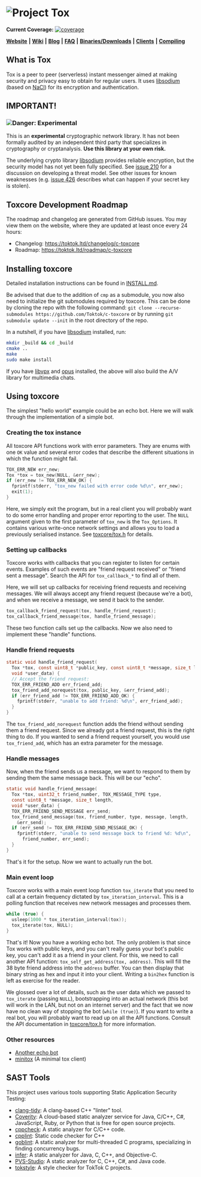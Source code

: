 # ![Project Tox](https://raw.github.com/TokTok/c-toxcore/master/other/tox.png "Project Tox")

**Current Coverage:**
[![coverage](https://codecov.io/gh/TokTok/c-toxcore/branch/master/graph/badge.svg?token=BRfCKo02De)](https://codecov.io/gh/TokTok/c-toxcore)

[**Website**](https://tox.chat) **|** [**Wiki**](https://wiki.tox.chat/) **|**
[**Blog**](https://blog.tox.chat/) **|**
[**FAQ**](https://wiki.tox.chat/doku.php?id=users:faq) **|**
[**Binaries/Downloads**](https://tox.chat/download.html) **|**
[**Clients**](https://wiki.tox.chat/doku.php?id=clients) **|**
[**Compiling**](/INSTALL.md)

## What is Tox

Tox is a peer to peer (serverless) instant messenger aimed at making security
and privacy easy to obtain for regular users. It uses
[libsodium](https://doc.libsodium.org/) (based on
[NaCl](https://nacl.cr.yp.to/)) for its encryption and authentication.

## IMPORTANT!

### ![Danger: Experimental](other/tox-warning.png)

This is an **experimental** cryptographic network library. It has not been
formally audited by an independent third party that specializes in cryptography
or cryptanalysis. **Use this library at your own risk.**

The underlying crypto library [libsodium](https://doc.libsodium.org/) provides
reliable encryption, but the security model has not yet been fully specified.
See [issue 210](https://github.com/TokTok/c-toxcore/issues/210) for a discussion
on developing a threat model. See other issues for known weaknesses (e.g.
[issue 426](https://github.com/TokTok/c-toxcore/issues/426) describes what can
happen if your secret key is stolen).

## Toxcore Development Roadmap

The roadmap and changelog are generated from GitHub issues. You may view them on
the website, where they are updated at least once every 24 hours:

- Changelog: https://toktok.ltd/changelog/c-toxcore
- Roadmap: https://toktok.ltd/roadmap/c-toxcore

## Installing toxcore

Detailed installation instructions can be found in [INSTALL.md](INSTALL.md).

Be advised that due to the addition of `cmp` as a submodule, you now also need
to initialize the git submodules required by toxcore. This can be done by
cloning the repo with the following command:
`git clone --recurse-submodules https://github.com/Toktok/c-toxcore` or by
running `git submodule update --init` in the root directory of the repo.

In a nutshell, if you have [libsodium](https://github.com/jedisct1/libsodium)
installed, run:

```sh
mkdir _build && cd _build
cmake ..
make
sudo make install
```

If you have [libvpx](https://github.com/webmproject/libvpx) and
[opus](https://github.com/xiph/opus) installed, the above will also build the
A/V library for multimedia chats.

## Using toxcore

The simplest "hello world" example could be an echo bot. Here we will walk
through the implementation of a simple bot.

### Creating the tox instance

All toxcore API functions work with error parameters. They are enums with one
`OK` value and several error codes that describe the different situations in
which the function might fail.

```c
TOX_ERR_NEW err_new;
Tox *tox = tox_new(NULL, &err_new);
if (err_new != TOX_ERR_NEW_OK) {
  fprintf(stderr, "tox_new failed with error code %d\n", err_new);
  exit(1);
}
```

Here, we simply exit the program, but in a real client you will probably want to
do some error handling and proper error reporting to the user. The `NULL`
argument given to the first parameter of `tox_new` is the `Tox_Options`. It
contains various write-once network settings and allows you to load a previously
serialised instance. See [toxcore/tox.h](tox.h) for details.

### Setting up callbacks

Toxcore works with callbacks that you can register to listen for certain events.
Examples of such events are "friend request received" or "friend sent a
message". Search the API for `tox_callback_*` to find all of them.

Here, we will set up callbacks for receiving friend requests and receiving
messages. We will always accept any friend request (because we're a bot), and
when we receive a message, we send it back to the sender.

```c
tox_callback_friend_request(tox, handle_friend_request);
tox_callback_friend_message(tox, handle_friend_message);
```

These two function calls set up the callbacks. Now we also need to implement
these "handle" functions.

### Handle friend requests

```c
static void handle_friend_request(
  Tox *tox, const uint8_t *public_key, const uint8_t *message, size_t length,
  void *user_data) {
  // Accept the friend request:
  TOX_ERR_FRIEND_ADD err_friend_add;
  tox_friend_add_norequest(tox, public_key, &err_friend_add);
  if (err_friend_add != TOX_ERR_FRIEND_ADD_OK) {
    fprintf(stderr, "unable to add friend: %d\n", err_friend_add);
  }
}
```

The `tox_friend_add_norequest` function adds the friend without sending them a
friend request. Since we already got a friend request, this is the right thing
to do. If you wanted to send a friend request yourself, you would use
`tox_friend_add`, which has an extra parameter for the message.

### Handle messages

Now, when the friend sends us a message, we want to respond to them by sending
them the same message back. This will be our "echo".

```c
static void handle_friend_message(
  Tox *tox, uint32_t friend_number, TOX_MESSAGE_TYPE type,
  const uint8_t *message, size_t length,
  void *user_data) {
  TOX_ERR_FRIEND_SEND_MESSAGE err_send;
  tox_friend_send_message(tox, friend_number, type, message, length,
    &err_send);
  if (err_send != TOX_ERR_FRIEND_SEND_MESSAGE_OK) {
    fprintf(stderr, "unable to send message back to friend %d: %d\n",
      friend_number, err_send);
  }
}
```

That's it for the setup. Now we want to actually run the bot.

### Main event loop

Toxcore works with a main event loop function `tox_iterate` that you need to
call at a certain frequency dictated by `tox_iteration_interval`. This is a
polling function that receives new network messages and processes them.

```c
while (true) {
  usleep(1000 * tox_iteration_interval(tox));
  tox_iterate(tox, NULL);
}
```

That's it! Now you have a working echo bot. The only problem is that since Tox
works with public keys, and you can't really guess your bot's public key, you
can't add it as a friend in your client. For this, we need to call another API
function: `tox_self_get_address(tox, address)`. This will fill the 38 byte
friend address into the `address` buffer. You can then display that binary
string as hex and input it into your client. Writing a `bin2hex` function is
left as exercise for the reader.

We glossed over a lot of details, such as the user data which we passed to
`tox_iterate` (passing `NULL`), bootstrapping into an actual network (this bot
will work in the LAN, but not on an internet server) and the fact that we now
have no clean way of stopping the bot (`while (true)`). If you want to write a
real bot, you will probably want to read up on all the API functions. Consult
the API documentation in [toxcore/tox.h](toxcore/tox.h) for more information.

### Other resources

- [Another echo bot](https://wiki.tox.chat/developers/client_examples/echo_bot)
- [minitox](https://github.com/hqwrong/minitox) (A minimal tox client)

## SAST Tools

This project uses various tools supporting Static Application Security Testing:

- [clang-tidy](https://clang.llvm.org/extra/clang-tidy/): A clang-based C++
  "linter" tool.
- [Coverity](https://scan.coverity.com/): A cloud-based static analyzer service
  for Java, C/C++, C#, JavaScript, Ruby, or Python that is free for open source
  projects.
- [cppcheck](https://cppcheck.sourceforge.io/): A static analyzer for C/C++
  code.
- [cpplint](https://github.com/cpplint/cpplint): Static code checker for C++
- [goblint](https://goblint.in.tum.de/): A static analyzer for multi-threaded C
  programs, specializing in finding concurrency bugs.
- [infer](https://github.com/facebook/infer): A static analyzer for Java, C,
  C++, and Objective-C.
- [PVS-Studio](https://pvs-studio.com/en/pvs-studio/?utm_source=website&utm_medium=github&utm_campaign=open_source):
  A static analyzer for C, C++, C#, and Java code.
- [tokstyle](https://github.com/TokTok/hs-tokstyle): A style checker for TokTok
  C projects.
